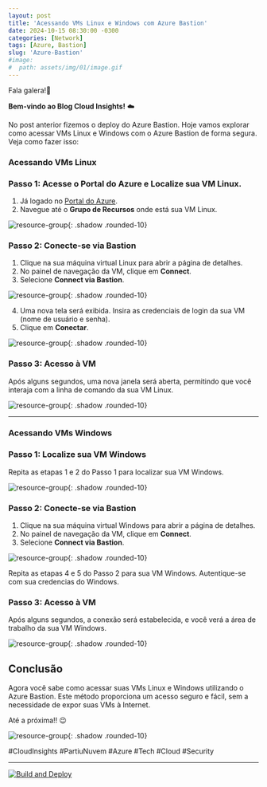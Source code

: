 ```yaml
---
layout: post
title: 'Acessando VMs Linux e Windows com Azure Bastion'
date: 2024-10-15 08:30:00 -0300
categories: [Network]
tags: [Azure, Bastion]
slug: 'Azure-Bastion'
#image:
#  path: assets/img/01/image.gif
---
```


Fala galera!👋

**Bem-vindo ao Blog Cloud Insights!** ☁️

No post anterior fizemos o deploy do Azure Bastion. Hoje vamos explorar como acessar VMs Linux e Windows com o Azure Bastion de forma segura. Veja como fazer isso:

### Acessando VMs Linux

### Passo 1: Acesse o Portal do Azure e Localize sua VM Linux.

1. Já logado no [Portal do Azure](https://portal.azure.com/).
2. Navegue até o **Grupo de Recursos** onde está sua VM Linux.

![resource-group](/assets/img/Lab01-Bastion/11-LocalizandoVMLnx.png){: .shadow .rounded-10}

### Passo 2: Conecte-se via Bastion

1. Clique na sua máquina virtual Linux para abrir a página de detalhes.
2. No painel de navegação da VM, clique em **Connect**.
3. Selecione **Connect via Bastion**.

![resource-group](/assets/img/Lab01-Bastion/05-LogandoVMLinux.png){: .shadow .rounded-10}

4. Uma nova tela será exibida. Insira as credenciais de login da sua VM (nome de usuário e senha).
5. Clique em **Conectar**.

![resource-group](/assets/img/Lab01-Bastion/06-InserindoCredenciaseacessando.png){: .shadow .rounded-10}

### Passo 3: Acesso à VM

Após alguns segundos, uma nova janela será aberta, permitindo que você interaja com a linha de comando da sua VM Linux.

![resource-group](/assets/img/Lab01-Bastion/07-VMLinuxLogadaviabastion.png){: .shadow .rounded-10}

---

### Acessando VMs Windows

### Passo 1: Localize sua VM Windows

Repita as etapas 1 e 2 do Passo 1 para localizar sua VM Windows.

![resource-group](/assets/img/Lab01-Bastion/10-LocalizandoVMWind.png){: .shadow .rounded-10}

### Passo 2: Conecte-se via Bastion

1. Clique na sua máquina virtual Windows para abrir a página de detalhes.
2. No painel de navegação da VM, clique em **Connect**.
3. Selecione **Connect via Bastion**.

![resource-group](/assets/img/Lab01-Bastion/12-LogandoVMWind.png){: .shadow .rounded-10}

Repita as etapas 4 e 5 do Passo 2 para sua VM Windows. Autentique-se com sua credencias do Windows.

### Passo 3: Acesso à VM

Após alguns segundos, a conexão será estabelecida, e você verá a área de trabalho da sua VM Windows.

![resource-group](/assets/img/Lab01-Bastion/08-VMWindowsLogadaviabastion.png){: .shadow .rounded-10}

## Conclusão

Agora você sabe como acessar suas VMs Linux e Windows utilizando o Azure Bastion. Este método proporciona um acesso seguro e fácil, sem a necessidade de expor suas VMs à Internet.

Até a próxima!! 😉

![resource-group](/assets/img/02/cloudinsights3.png){: .shadow .rounded-10}

#CloudInsights #PartiuNuvem #Azure #Tech #Cloud #Security

---

[![Build and Deploy](https://github.com/williamcrcosta/williamcosta.github.io/actions/workflows/pages-deploy.yml/badge.svg)](https://github.com/williamcrcosta/williamcosta.github.io/actions/workflows/pages-deploy.yml)